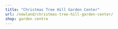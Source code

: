 ```yaml
---
title: "Christmas Tree Hill Garden Center"
url: /newland/christmas-tree-hill-garden-center/
shop: garden centre
---
```

